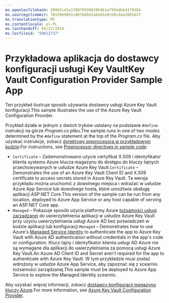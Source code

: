 ```yaml
---
ms.openlocfilehash: 209b5c41e17897693962954b1e795bdbb41f9384
ms.sourcegitcommit: 78339e9891c8676db01a6e81e9cb0cdaa280162f
ms.translationtype: MT
ms.contentlocale: pl-PL
ms.lasthandoff: 04/17/2019
ms.locfileid: "59012737"
---
```

# <a name="key-vault-configuration-provider-sample-app"></a><span data-ttu-id="8a587-101">Przykładowa aplikacja do dostawcy konfiguracji usługi Key Vault</span><span class="sxs-lookup"><span data-stu-id="8a587-101">Key Vault Configuration Provider Sample App</span></span>

<span data-ttu-id="8a587-102">Ten przykład ilustruje sposób używania dostawcy usługi Azure Key Vault konfiguracji.</span><span class="sxs-lookup"><span data-stu-id="8a587-102">This sample illustrates the use of the Azure Key Vault Configuration Provider.</span></span>

<span data-ttu-id="8a587-103">Przykład działa w jednym z dwóch trybów ustalany na podstawie `#define` instrukcji na górze *Program.cs* pliku.</span><span class="sxs-lookup"><span data-stu-id="8a587-103">The sample runs in one of two modes determined by the `#define` statement at the top of the *Program.cs* file.</span></span> <span data-ttu-id="8a587-104">Aby uzyskać instrukcje, zobacz [dyrektywy preprocesora w przykładowym kodzie](https://docs.microsoft.com/aspnet/core#preprocessor-directives-in-sample-code):</span><span class="sxs-lookup"><span data-stu-id="8a587-104">For instructions, see [Preprocessor directives in sample code](https://docs.microsoft.com/aspnet/core#preprocessor-directives-in-sample-code):</span></span>

* <span data-ttu-id="8a587-105">`Certificate` &ndash; Zademonstrowano użycie certyfikat X.509 i identyfikator klienta systemu Azure klucza magazynu do dostępu do kluczy tajnych przechowywanych w usłudze Azure Key Vault.</span><span class="sxs-lookup"><span data-stu-id="8a587-105">`Certificate` &ndash; Demonstrates the use of an Azure Key Vault Client ID and X.509 certificate to access secrets stored in Azure Key Vault.</span></span> <span data-ttu-id="8a587-106">Ta wersja przykładu można uruchomić z dowolnego miejsca i wdrażać w usłudze Azure App Service lub dowolnego hosta, które umożliwia obsługę aplikacji ASP.NET Core.</span><span class="sxs-lookup"><span data-stu-id="8a587-106">This version of the sample can be run from any location, deployed to Azure App Service or any host capable of serving an ASP.NET Core app.</span></span>
* <span data-ttu-id="8a587-107">`Managed` &ndash; Pokazuje sposób użycia platformy Azure [tożsamości usługi zarządzanej](https://docs.microsoft.com/azure/active-directory/managed-identities-azure-resources/overview) do uwierzytelnienia aplikacji w usłudze Azure Key Vault przy użyciu uwierzytelniania usługi Azure AD bez poświadczeń w kodzie aplikacji lub konfiguracji.</span><span class="sxs-lookup"><span data-stu-id="8a587-107">`Managed` &ndash; Demonstrates how to use Azure's [Managed Service Identity](https://docs.microsoft.com/azure/active-directory/managed-identities-azure-resources/overview) to authenticate the app to Azure Key Vault with Azure AD authentication without credentials in the app's code or configuration.</span></span> <span data-ttu-id="8a587-108">Klucz tajny i identyfikator klienta usługi AD Azure nie są wymagane dla aplikacji do uwierzytelniania za pomocą usługi Azure Key Vault.</span><span class="sxs-lookup"><span data-stu-id="8a587-108">An Azure AD Client ID and Secret aren't required for the app to authenticate with Azure Key Vault.</span></span> <span data-ttu-id="8a587-109">W tym przykładzie musi zostać wdrożony w usłudze Azure App Service, aby zapoznać się z scearnio tożsamości zarządzanej.</span><span class="sxs-lookup"><span data-stu-id="8a587-109">This sample must be deployed to Azure App Service to explore the Managed Identity scearnio.</span></span>

<span data-ttu-id="8a587-110">Aby uzyskać więcej informacji, zobacz [dostawcy konfiguracji magazynu kluczy Azure](https://docs.microsoft.com/aspnet/core/security/key-vault-configuration).</span><span class="sxs-lookup"><span data-stu-id="8a587-110">For more information, see [Azure Key Vault Configuration Provider](https://docs.microsoft.com/aspnet/core/security/key-vault-configuration).</span></span>
